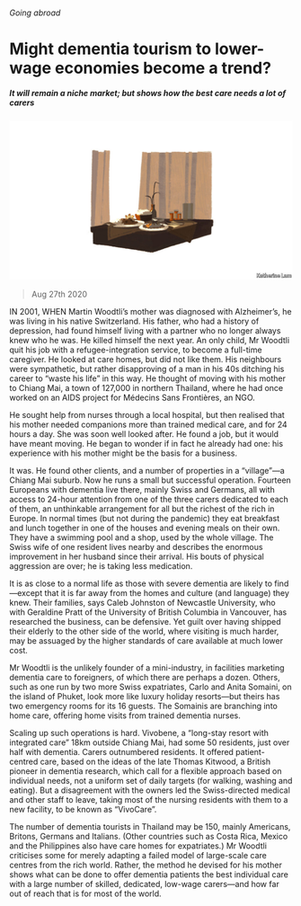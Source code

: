 ###### Going abroad

# Might dementia tourism to lower-wage economies become a trend? 

##### It will remain a niche market; but shows how the best care needs a lot of carers 

![image](images/20200829_SRD004_0.jpg) 

> Aug 27th 2020 

IN 2001, WHEN Martin Woodtli’s mother was diagnosed with Alzheimer’s, he was living in his native Switzerland. His father, who had a history of depression, had found himself living with a partner who no longer always knew who he was. He killed himself the next year. An only child, Mr Woodtli quit his job with a refugee-integration service, to become a full-time caregiver. He looked at care homes, but did not like them. His neighbours were sympathetic, but rather disapproving of a man in his 40s ditching his career to “waste his life” in this way. He thought of moving with his mother to Chiang Mai, a town of 127,000 in northern Thailand, where he had once worked on an AIDS project for Médecins Sans Frontières, an NGO.

He sought help from nurses through a local hospital, but then realised that his mother needed companions more than trained medical care, and for 24 hours a day. She was soon well looked after. He found a job, but it would have meant moving. He began to wonder if in fact he already had one: his experience with his mother might be the basis for a business.


It was. He found other clients, and a number of properties in a “village”—a Chiang Mai suburb. Now he runs a small but successful operation. Fourteen Europeans with dementia live there, mainly Swiss and Germans, all with access to 24-hour attention from one of the three carers dedicated to each of them, an unthinkable arrangement for all but the richest of the rich in Europe. In normal times (but not during the pandemic) they eat breakfast and lunch together in one of the houses and evening meals on their own. They have a swimming pool and a shop, used by the whole village. The Swiss wife of one resident lives nearby and describes the enormous improvement in her husband since their arrival. His bouts of physical aggression are over; he is taking less medication.

It is as close to a normal life as those with severe dementia are likely to find—except that it is far away from the homes and culture (and language) they knew. Their families, says Caleb Johnston of Newcastle University, who with Geraldine Pratt of the University of British Columbia in Vancouver, has researched the business, can be defensive. Yet guilt over having shipped their elderly to the other side of the world, where visiting is much harder, may be assuaged by the higher standards of care available at much lower cost.

Mr Woodtli is the unlikely founder of a mini-industry, in facilities marketing dementia care to foreigners, of which there are perhaps a dozen. Others, such as one run by two more Swiss expatriates, Carlo and Anita Somaini, on the island of Phuket, look more like luxury holiday resorts—but theirs has two emergency rooms for its 16 guests. The Somainis are branching into home care, offering home visits from trained dementia nurses.

Scaling up such operations is hard. Vivobene, a “long-stay resort with integrated care” 18km outside Chiang Mai, had some 50 residents, just over half with dementia. Carers outnumbered residents. It offered patient-centred care, based on the ideas of the late Thomas Kitwood, a British pioneer in dementia research, which call for a flexible approach based on individual needs, not a uniform set of daily targets (for walking, washing and eating). But a disagreement with the owners led the Swiss-directed medical and other staff to leave, taking most of the nursing residents with them to a new facility, to be known as “VivoCare”.

The number of dementia tourists in Thailand may be 150, mainly Americans, Britons, Germans and Italians. (Other countries such as Costa Rica, Mexico and the Philippines also have care homes for expatriates.) Mr Woodtli criticises some for merely adapting a failed model of large-scale care centres from the rich world. Rather, the method he devised for his mother shows what can be done to offer dementia patients the best individual care with a large number of skilled, dedicated, low-wage carers—and how far out of reach that is for most of the world.

